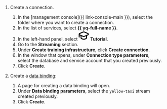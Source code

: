 1. Create a connection.

   1. In the [management console]({{ link-console-main }}), select the folder where you want to create a connection.
   1. In the list of services, select **{{ yq-full-name }}**.
   1. In the left-hand panel, select ![study](../../_assets/console-icons/graduation-cap.svg) **Tutorial**.
   1. Go to the **Streaming** section.
   1. Under **Create training infrastructure**, click **Create connection**.
   1. In the window that opens, under **Connection type parameters**, select the database and service account that you created previously.
   1. Click **Create**.

1. Create a [data binding](../concepts/glossary.md):

   1. A page for creating a data binding will open.
   1. Under **Data binding parameters**, select the `yellow-taxi` stream created previously.
   1. Click **Create**.
